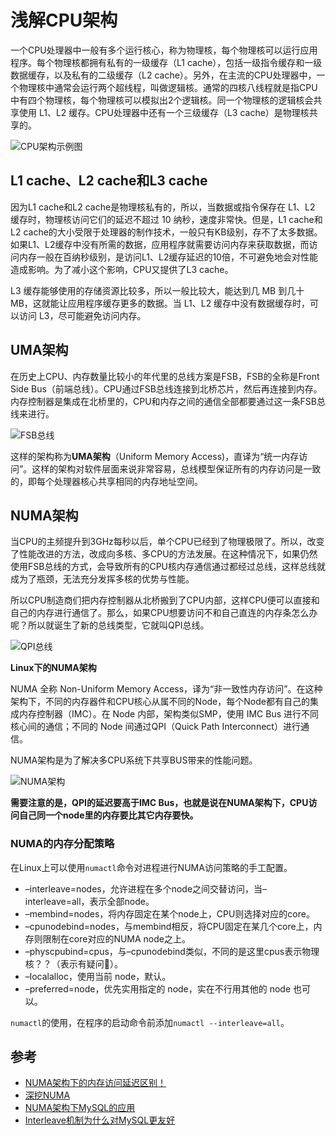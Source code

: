 # 浅解CPU架构

一个CPU处理器中一般有多个运行核心，称为物理核，每个物理核可以运行应用程序。每个物理核都拥有私有的一级缓存（L1 cache），包括一级指令缓存和一级数据缓存，以及私有的二级缓存（L2 cache）。另外，在主流的CPU处理器中，一个物理核中通常会运行两个超线程，叫做逻辑核。通常的四核八线程就是指CPU中有四个物理核，每个物理核可以模拟出2个逻辑核。同一个物理核的逻辑核会共享使用 L1、L2 缓存。CPU处理器中还有一个三级缓存（L3 cache）是物理核共享的。

![CPU架构示例图](https://static001.geekbang.org/resource/image/d9/09/d9689a38cbe67c3008d8ba99663c2f09.jpg)

## L1 cache、L2 cache和L3 cache

因为L1 cache和L2 cache是物理核私有的，所以，当数据或指令保存在 L1、L2 缓存时，物理核访问它们的延迟不超过 10 纳秒，速度非常快。但是，L1 cache和L2 cache的大小受限于处理器的制作技术，一般只有KB级别，存不了太多数据。如果L1、L2缓存中没有所需的数据，应用程序就需要访问内存来获取数据，而访问内存一般在百纳秒级别，是访问L1、L2缓存延迟的10倍，不可避免地会对性能造成影响。为了减小这个影响，CPU又提供了L3 cache。

L3 缓存能够使用的存储资源比较多，所以一般比较大，能达到几 MB 到几十 MB，这就能让应用程序缓存更多的数据。当 L1、L2 缓存中没有数据缓存时，可以访问 L3，尽可能避免访问内存。

## UMA架构

在历史上CPU、内存数量比较小的年代里的总线方案是FSB，FSB的全称是Front Side Bus（前端总线）。CPU通过FSB总线连接到北桥芯片，然后再连接到内存。内存控制器是集成在北桥里的，CPU和内存之间的通信全部都要通过这一条FSB总线来进行。

![FSB总线](https://pic3.zhimg.com/80/v2-c2176155b7a09009d8ac0a43bd471a5a_1440w.jpg)

这样的架构称为**UMA架构**（Uniform Memory Access)，直译为“统一内存访问”。这样的架构对软件层面来说非常容易，总线模型保证所有的内存访问是一致的，即每个处理器核心共享相同的内存地址空间。

## NUMA架构

当CPU的主频提升到3GHz每秒以后，单个CPU已经到了物理极限了。所以，改变了性能改进的方法，改成向多核、多CPU的方法发展。在这种情况下，如果仍然使用FSB总线的方式，会导致所有的CPU核内存通信通过都经过总线，这样总线就成为了瓶颈，无法充分发挥多核的优势与性能。

所以CPU制造商们把内存控制器从北桥搬到了CPU内部，这样CPU便可以直接和自己的内存进行通信了。那么，如果CPU想要访问不和自己直连的内存条怎么办呢？所以就诞生了新的总线类型，它就叫QPI总线。

![QPI总线](https://pic3.zhimg.com/80/v2-3f1230e90320d06aa47d6b3cf4f3f8ce_1440w.jpg)

**Linux下的NUMA架构**

NUMA 全称 Non-Uniform Memory Access，译为“非一致性内存访问”。在这种架构下，不同的内存器件和CPU核心从属不同的Node，每个Node都有自己的集成内存控制器（IMC）。在 Node 内部，架构类似SMP，使用 IMC Bus 进行不同核心间的通信；不同的 Node 间通过QPI（Quick Path Interconnect）进行通信。

NUMA架构是为了解决多CPU系统下共享BUS带来的性能问题。

![NUMA架构](https://upload-images.jianshu.io/upload_images/17885431-b2381fd6ca9d1cbb.png)

**需要注意的是，QPI的延迟要高于IMC Bus，也就是说在NUMA架构下，CPU访问自己同一个node里的内存要比其它内存要快。**

### NUMA的内存分配策略

在Linux上可以使用`numactl`命令对进程进行NUMA访问策略的手工配置。

* –interleave=nodes，允许进程在多个node之间交替访问，当–interleave=all，表示全部node。
* –membind=nodes，将内存固定在某个node上，CPU则选择对应的core。
* –cpunodebind=nodes，与membind相反，将CPU固定在某几个core上，内存则限制在core对应的NUMA node之上。
* –physcpubind=cpus，与–cpunodebind类似，不同的是这里cpus表示物理核？？（表示有疑问🤔️）。
* –localalloc，使用当前 node，默认。
* –preferred=node，优先实用指定的 node，实在不行用其他的 node 也可以。

`numactl`的使用，在程序的启动命令前添加`numactl --interleave=all`。

## 参考

* [NUMA架构下的内存访问延迟区别！](https://zhuanlan.zhihu.com/p/90624389)
* [深挖NUMA](https://zhuanlan.zhihu.com/p/33621500)
* [NUMA架构下MySQL的应用](https://zhuanlan.zhihu.com/p/62795773)
* [Interleave机制为什么对MySQL更友好](https://blog.csdn.net/liguangxianbin/article/details/80797400)
